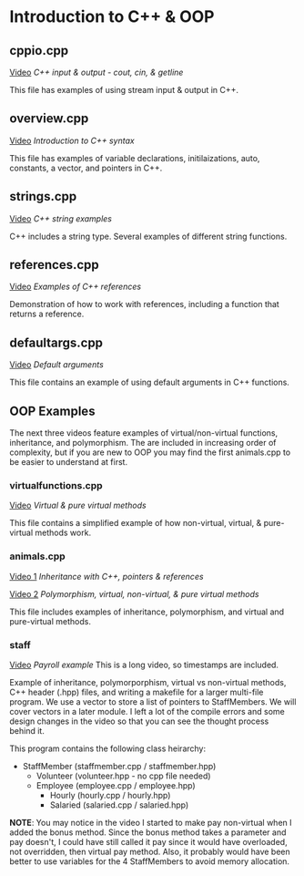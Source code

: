 # Introduction to C++ & OOP

## cppio.cpp

[Video](https://youtu.be/DrTNMjeosZ8)
*C++ input & output - cout, cin, & getline*

This file has examples of using stream input & output in C++.

## overview.cpp

[Video](https://youtu.be/qJ_LcjbN8fI)
*Introduction to C++ syntax*

This file has examples of variable declarations, initilaizations, auto, constants, a vector, and pointers in C++.

## strings.cpp

[Video](https://youtu.be/95yj6NZmL_Y)
*C++ string examples*

C++ includes a string type.  Several examples of different string functions.

## references.cpp

[Video](https://youtu.be/j1HiuaUt1MU)
*Examples of C++ references*

Demonstration of how to work with references, including a function that returns a reference.

## defaultargs.cpp

[Video](https://youtu.be/2VTzfl7Aidc)
*Default arguments*

This file contains an example of using default arguments in C++ functions.

## OOP Examples

The next three videos feature examples of virtual/non-virtual functions, inheritance, and polymorphism.  The are included in increasing order of complexity, but if you are new to OOP you may find the first animals.cpp to be easier to understand at first.  

### virtualfunctions.cpp

[Video](https://youtu.be/ZnV4gXitoz0)
*Virtual & pure virtual methods*

This file contains a simplified example of how non-virtual, virtual, & pure-virtual methods work.

### animals.cpp

[Video 1](https://youtu.be/zvgwLT4FSQg) *Inheritance with C++, pointers & references*

[Video 2](https://youtu.be/TB50U8UoA78) *Polymorphism, virtual, non-virtual, & pure virtual methods*

This file includes examples of inheritance, polymorphism, and virtual and pure-virtual methods.  

### staff

[Video](https://youtu.be/ZwDR84yAB4E)
*Payroll example*  This is a long video, so timestamps are included.

Example of inheritance, polymorporphism, virtual vs non-virtual methods, C++ header (.hpp) files, and writing a makefile for a larger multi-file program.  We use a vector to store a list of pointers to StaffMembers.  We will cover vectors in a later module.  I left a lot of the compile errors and some design changes in the video so that you can see the thought process behind it.

This program contains the following class heirarchy:

- StaffMember (staffmember.cpp / staffmember.hpp)
  - Volunteer (volunteer.hpp - no cpp file needed)
  - Employee (employee.cpp / employee.hpp)
    - Hourly (hourly.cpp / hourly.hpp)
    - Salaried (salaried.cpp / salaried.hpp)

**NOTE**: You may notice in the video I started to make pay non-virtual when I added the bonus method.  Since the bonus method takes a parameter and pay doesn't, I could have still called it pay since it would have overloaded, not overridden, then virtual pay method.  Also, it probably would have been better to use variables for the 4 StaffMembers to avoid memory allocation.  
